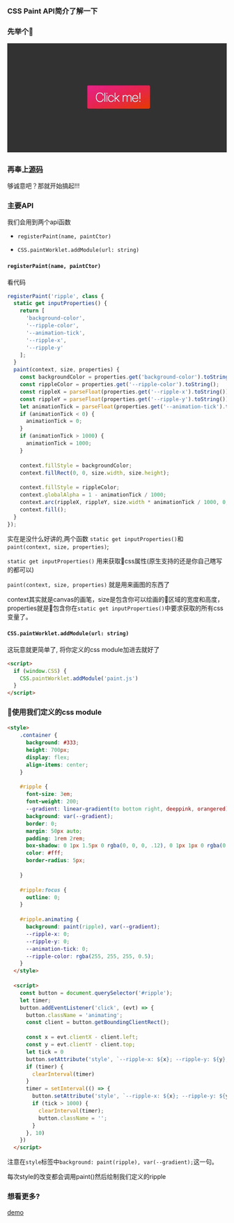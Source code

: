 ### CSS Paint API简介了解一下

### 先举个🌰

![预览效果](https://raw.githubusercontent.com/zheng-chuang/houdini/master/ripple/ripple.gif)

### 再奉上[源码](https://github.com/zheng-chuang/houdini/tree/master/ripple)

够诚意吧？那就开始搞起!!!

### 主要API

我们会用到两个api函数

- `registerPaint(name, paintCtor)`


- `CSS.paintWorklet.addModule(url: string)`


#### `registerPaint(name, paintCtor)`


看代码

```js
registerPaint('ripple', class {
  static get inputProperties() {
    return [
      'background-color',
      '--ripple-color',
      '--animation-tick',
      '--ripple-x',
      '--ripple-y'
    ];
  }
  paint(context, size, properties) {
    const backgroundColor = properties.get('background-color').toString();
    const rippleColor = properties.get('--ripple-color').toString();
    const rippleX = parseFloat(properties.get('--ripple-x').toString());
    const rippleY = parseFloat(properties.get('--ripple-y').toString());
    let animationTick = parseFloat(properties.get('--animation-tick').toString());
    if (animationTick < 0) {
      animationTick = 0;
    }
    if (animationTick > 1000) {
      animationTick = 1000;
    }

    context.fillStyle = backgroundColor;
    context.fillRect(0, 0, size.width, size.height);

    context.fillStyle = rippleColor;
    context.globalAlpha = 1 - animationTick / 1000;
    context.arc(rippleX, rippleY, size.width * animationTick / 1000, 0, 2 * Math.PI);
    context.fill();
  }
});
```

实在是没什么好讲的,两个函数 `static get inputProperties()`和`paint(context, size, properties)`;

`static get inputProperties()` 用来获取css属性(原生支持的还是你自己瞎写的都可以)

`paint(context, size, properties)` 就是用来画图的东西了

context其实就是canvas的画笔，size是包含你可以绘画的区域的宽度和高度，properties就是包含你在`static get inputProperties()`中要求获取的所有css变量了。

#### `CSS.paintWorklet.addModule(url: string)`

这玩意就更简单了, 将你定义的css module加进去就好了

```html
<script>
  if (window.CSS) {
    CSS.paintWorklet.addModule('paint.js')
  }
</script>
```

### 使用我们定义的css module

```html
<style>
    .container {
      background: #333;
      height: 700px;
      display: flex;
      align-items: center;
    }

    #ripple {
      font-size: 3em;
      font-weight: 200;
      --gradient: linear-gradient(to bottom right, deeppink, orangered);
      background: var(--gradient);
      border: 0;
      margin: 50px auto;
      padding: 1rem 2rem;
      box-shadow: 0 1px 1.5px 0 rgba(0, 0, 0, .12), 0 1px 1px 0 rgba(0, 0, 0, .24);
      color: #fff;
      border-radius: 5px;
      
    }

    #ripple:focus {
      outline: 0;
    }

    #ripple.animating {
      background: paint(ripple), var(--gradient);
      --ripple-x: 0;
      --ripple-y: 0;
      --animation-tick: 0;
      --ripple-color: rgba(255, 255, 255, 0.5);
    }
  </style>

  <script>
    const button = document.querySelector('#ripple');
    let timer;
    button.addEventListener('click', (evt) => {
      button.className = 'animating';
      const client = button.getBoundingClientRect();

      const x = evt.clientX - client.left;
      const y = evt.clientY - client.top;
      let tick = 0
      button.setAttribute('style', `--ripple-x: ${x}; --ripple-y: ${y}; --animation-tick: ${tick}`);
      if (timer) {
        clearInterval(timer)
      }
      timer = setInterval(() => {
        button.setAttribute('style', `--ripple-x: ${x}; --ripple-y: ${y}; --animation-tick: ${tick+=10}`);
        if (tick > 1000) {
          clearInterval(timer);
          button.className = '';
        }
      }, 10)
    })
  </script>

```

注意在`style`标签中`background: paint(ripple), var(--gradient);`这一句。

每次style的改变都会调用paint()然后绘制我们定义的ripple

### 想看更多?

[demo](https://css-houdini.rocks/)
